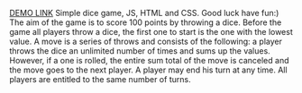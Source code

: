 [DEMO LINK](https://jeniagaidukov.github.io/Pig_game_js/)
Simple dice game, JS, HTML and CSS. Good luck have fun:)
The aim of the game is to score 100 points by throwing a dice. Before the game all players throw a dice, the first one to start is the one with the lowest value. A move is a series of throws and consists of the following: a player throws the dice an unlimited number of times and sums up the values. However, if a one is rolled, the entire sum total of the move is canceled and the move goes to the next player. A player may end his turn at any time. All players are entitled to the same number of turns.
